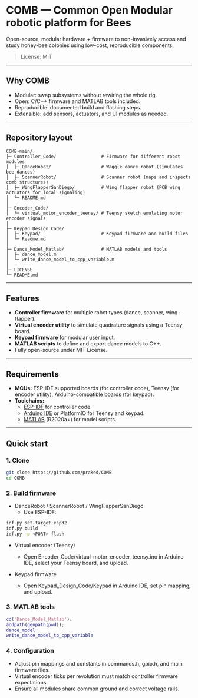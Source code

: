 # COMB — Common Open Modular robotic platform for Bees

Open-source, modular hardware + firmware to non-invasively access and study honey-bee colonies using low-cost, reproducible components.

> License: MIT

---

## Why COMB

- Modular: swap subsystems without rewiring the whole rig.
- Open: C/C++ firmware and MATLAB tools included.
- Reproducible: documented build and flashing steps.
- Extensible: add sensors, actuators, and UI modules as needed.

---

## Repository layout

```text
COMB-main/
├─ Controller_Code/                 # Firmware for different robot modules
│  ├─ DanceRobot/                   # Waggle dance robot (simulates bee dances)
│  ├─ ScannerRobot/                 # Scanner robot (maps and inspects comb structures)
│  ├─ WingFlapperSanDiego/          # Wing flapper robot (PCB wing actuators for local signaling)
│  └─ README.md
│
├─ Encoder_Code/
│  └─ virtual_motor_encoder_teensy/ # Teensy sketch emulating motor encoder signals
│
├─ Keypad_Design_Code/
│  ├─ Keypad/                       # Keypad firmware and build files
│  └─ Readme.md
│
├─ Dance_Model_Matlab/              # MATLAB models and tools
│  ├─ dance_model.m
│  └─ write_dance_model_to_cpp_variable.m
│
├─ LICENSE
└─ README.md
```

---

## Features

- **Controller firmware** for multiple robot types (dance, scanner, wing-flapper).
- **Virtual encoder utility** to simulate quadrature signals using a Teensy board.
- **Keypad firmware** for modular user input.
- **MATLAB scripts** to define and export dance models to C++.
- Fully open-source under MIT License.

---

## Requirements

- **MCUs:** ESP-IDF supported boards (for controller code), Teensy (for encoder utility), Arduino-compatible boards (for keypad).
- **Toolchains:**
  - [ESP-IDF](https://docs.espressif.com/projects/esp-idf) for controller code.
  - [Arduino IDE](https://www.arduino.cc/en/software) or PlatformIO for Teensy and keypad.
  - [MATLAB](https://www.mathworks.com/products/matlab.html) (R2020a+) for model scripts.

---

## Quick start

### 1. Clone

```bash
git clone https://github.com/praked/COMB
cd COMB

```
### 2. Build firmware
- DanceRobot / ScannerRobot / WingFlapperSanDiego
  - Use ESP-IDF:
```bash
idf.py set-target esp32
idf.py build
idf.py -p <PORT> flash
```

- Virtual encoder (Teensy)
  - Open Encoder_Code/virtual_motor_encoder_teensy.ino in Arduino IDE, select your Teensy board, and upload.

- Keypad firmware
  - Open Keypad_Design_Code/Keypad in Arduino IDE, set pin mapping, and upload.

### 3. MATLAB tools
```matlab
cd('Dance_Model_Matlab');
addpath(genpath(pwd));
dance_model
write_dance_model_to_cpp_variable
```

### 4. Configuration

- Adjust pin mappings and constants in commands.h, gpio.h, and main firmware files.
- Virtual encoder ticks per revolution must match controller firmware expectations.
- Ensure all modules share common ground and correct voltage rails.
